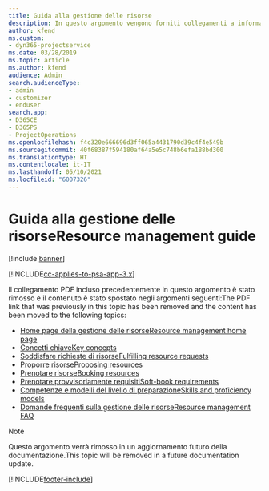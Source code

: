 ```yaml
---
title: Guida alla gestione delle risorse
description: In questo argomento vengono forniti collegamenti a informazioni sulla gestione delle risorse in Project Service Automation.
author: kfend
ms.custom:
- dyn365-projectservice
ms.date: 03/28/2019
ms.topic: article
ms.author: kfend
audience: Admin
search.audienceType:
- admin
- customizer
- enduser
search.app:
- D365CE
- D365PS
- ProjectOperations
ms.openlocfilehash: f4c320e666696d3ff065a4431790d39c4f4e549b
ms.sourcegitcommit: 40f68387f594180af64a5e5c748b6efa188bd300
ms.translationtype: HT
ms.contentlocale: it-IT
ms.lasthandoff: 05/10/2021
ms.locfileid: "6007326"
---
```

# <a name="resource-management-guide"></a><span data-ttu-id="8782d-103">Guida alla gestione delle risorse</span><span class="sxs-lookup"><span data-stu-id="8782d-103">Resource management guide</span></span>

[!include [banner](../../includes/psa-now-project-operations.md)]

[!INCLUDE[cc-applies-to-psa-app-3.x](../../includes/cc-applies-to-psa-app-3x.md)]

<span data-ttu-id="8782d-104">Il collegamento PDF incluso precedentemente in questo argomento è stato rimosso e il contenuto è stato spostato negli argomenti seguenti:</span><span class="sxs-lookup"><span data-stu-id="8782d-104">The PDF link that was previously in this topic has been removed and the content has been moved to the following topics:</span></span>

- [<span data-ttu-id="8782d-105">Home page della gestione delle risorse</span><span class="sxs-lookup"><span data-stu-id="8782d-105">Resource management home page</span></span>](../resource-management-home-page.md)
- [<span data-ttu-id="8782d-106">Concetti chiave</span><span class="sxs-lookup"><span data-stu-id="8782d-106">Key concepts</span></span>](../reports-key-concepts.md)
- [<span data-ttu-id="8782d-107">Soddisfare richieste di risorse</span><span class="sxs-lookup"><span data-stu-id="8782d-107">Fulfilling resource requests</span></span>](../resource-management-fulfill-requests.md)
- [<span data-ttu-id="8782d-108">Proporre risorse</span><span class="sxs-lookup"><span data-stu-id="8782d-108">Proposing resources</span></span>](../resource-management-propose-resources.md)
- [<span data-ttu-id="8782d-109">Prenotare risorse</span><span class="sxs-lookup"><span data-stu-id="8782d-109">Booking resources</span></span>](../resource-management-book-resources-scheduleboard.md)
- [<span data-ttu-id="8782d-110">Prenotare provvisoriamente requisiti</span><span class="sxs-lookup"><span data-stu-id="8782d-110">Soft-book requirements</span></span>](../resource-management-softbook-requirements.md)
- [<span data-ttu-id="8782d-111">Competenze e modelli del livello di preparazione</span><span class="sxs-lookup"><span data-stu-id="8782d-111">Skills and proficiency models</span></span>](../resource-management-skills-proficiency.md)
- [<span data-ttu-id="8782d-112">Domande frequenti sulla gestione delle risorse</span><span class="sxs-lookup"><span data-stu-id="8782d-112">Resource management FAQ</span></span>](../resource-management-faq.md)

> [!NOTE]
> <span data-ttu-id="8782d-113">Questo argomento verrà rimosso in un aggiornamento futuro della documentazione.</span><span class="sxs-lookup"><span data-stu-id="8782d-113">This topic will be removed in a future documentation update.</span></span> 


[!INCLUDE[footer-include](../../includes/footer-banner.md)]
